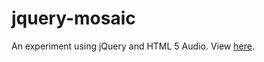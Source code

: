 # jquery-mosaic

An experiment using jQuery and HTML 5 Audio. View [here](http://alteredtastes.github.io/jquery-mosaic/).

